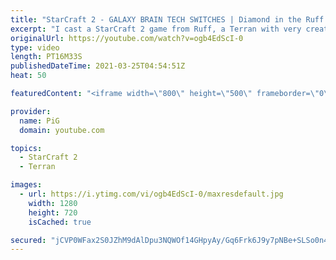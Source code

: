 ```yaml
---
title: "StarCraft 2 - GALAXY BRAIN TECH SWITCHES | Diamond in the Ruff #39"
excerpt: "I cast a StarCraft 2 game from Ruff, a Terran with very creative gameplay. How will he ruff up his Zerg opponent? 🐷 Support PiG: https://www.pigstarcraft.com/support/  Check out all episodes of 💎 Diamond in the Ruff: https://www.youtube.com/playlist?list=PLFUDU8AOevUfdEq20wYq8Sm9z3sc1yn0l Follow Ruff:"
originalUrl: https://youtube.com/watch?v=ogb4EdScI-0
type: video
length: PT16M33S
publishedDateTime: 2021-03-25T04:54:51Z
heat: 50

featuredContent: "<iframe width=\"800\" height=\"500\" frameborder=\"0\" src=\"https://www.youtube.com/embed/ogb4EdScI-0\" allow=\"accelerometer; autoplay; encrypted-media; gyroscope; picture-in-picture\" allowfullscreen></iframe>"

provider:
  name: PiG
  domain: youtube.com

topics:
  - StarCraft 2
  - Terran

images:
  - url: https://i.ytimg.com/vi/ogb4EdScI-0/maxresdefault.jpg
    width: 1280
    height: 720
    isCached: true

secured: "jCVP0WFax2S0JZhM9dAlDpu3NQWOf14GHpyAy/Gq6Frk6J9y7pNBe+SLSo0n4n9vIdCotJUa5u7Dbx8IZ4co1W2p3GSRpZwX7a+yeV4Ccfo9Rre0bZJ73+NWGCL0DGR1FWXAdkNuTN+vd03nGphpRfeUuMaHAxVYr5kKYyVqMjkOfZVL3UuHu1lR1aPjgjd2mwygMDVVb+5Q6VledEDAHKTVQOwOdzk+pMeatftGQ/q/CrIqbyJTsT7DWP83c0lUPn0pddrm4wewS5dnF46thZIaxZqAEMEd+/7J54DtbHFiPD8sCqDdwiRbkOIBuf5DFC0V5QRKWhWRSXmPgOl62rVlCN9Lw6/GtYro4/5BlL76lD6SHDdxW9ARmqc4LeUV/Gs1HSUZXXrE9IOU1KPEyF3lZXV3toPh+bZecN1iazk=;Nc1FrYaZQSTcrngMOLnVuQ=="
---
```


